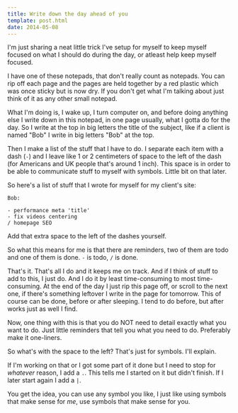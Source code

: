 ```yaml
---
title: Write down the day ahead of you
template: post.html
date: 2014-05-08
---
```


I'm just sharing a neat little trick I've setup for myself to keep myself
focused on what I should do during the day, or atleast help keep myself focused.

I have one of these notepads, that don't really count as notepads. You can rip
off each page and the pages are held together by a red plastic which was once
sticky but is now dry. If you don't get what I'm talking about just think of it
as any other small notepad.

What I'm doing is, I wake up, I turn computer on, and before doing anything else
I write down in this notepad, in one page usually, what I gotta do for the day.
So I write at the top in big letters the title of the subject, like if a client
is named "Bob" I write in big letters "Bob" at the top.

Then I make a list of the stuff that I have to do. I separate each item with
a dash (`-`) and I leave like 1 or 2 centimeters of space to the left of the
dash (for Americans and UK people that's around 1 inch). This space is in order
to be able to communicate stuff to myself with symbols. Little bit on that
later.

So here's a list of stuff that I wrote for myself for my client's site:

```
Bob:

- performance meta 'title'
- fix videos centering
/ homepage SEO
```

Add that extra space to the left of the dashes yourself.

So what this means for me is that there are reminders, two of them are todo and
one of them is done. `-` is todo, `/` is done.

That's it. That's all I do and it keeps me on track. And if I think of stuff to
add to this, I just do. And I do it by least time-consuming to most
time-consuming. At the end of the day I just rip this page off, or scroll to the
next one, if there's something leftover I write in the page for tomorrow. This
of course can be done, before or after sleeping. I tend to do before, but after
works just as well I find.

Now, one thing with this is that you do NOT need to detail exactly what you want
to do. Just little reminders that tell you what you need to do. Preferably make
it one-liners.

So what's with the space to the left? That's just for symbols. I'll explain.

If I'm working on that or I got some part of it done but I need to stop for
*whatever* reason, I add a `.`. This tells me I started on it but didn't finish.
If I later start again I add a `|`.

You get the idea, you can use any symbol you like, I just like using symbols
that make sense for *me*, use symbols that make sense for you.
